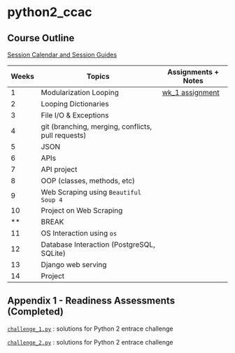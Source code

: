 # python2_ccac

## Course Outline
[Session Calendar and Session Guides]('https://technologyrediscovery.net/python/cit129_courseCalendar_sp20.html)

| Weeks | Topics | Assignments + Notes|
| --- | --- | --- |
| 1 | Modularization Looping | [wk_1 assignment](https://github.com/tnakatani/python2_ccac/tree/master/wk_1) |
| 2 | Looping Dictionaries | |
| 3 | File I/O & Exceptions | |
| 4 | git (branching, merging, conflicts, pull requests) | |
| 5 | JSON | |
| 6 | APIs | |
| 7 | API project | |
| 8 | OOP (classes, methods, etc) | |
| 9 | Web Scraping using ```Beautiful Soup 4``` | |
| 10 | Project on Web Scraping | |
| ** | BREAK | |
| 11 | OS Interaction using ```os``` | |
| 12 | Database Interaction (PostgreSQL, SQLite) | |
| 13 | Django web serving | |
| 14 | Project | |

## Appendix 1 - Readiness Assessments (Completed)

[`challenge_1.py`](https://github.com/tnakatani/python2_ccac/blob/master/challenge_1.py) : solutions for Python 2 entrace challenge


[`challenge_2.py`](https://github.com/tnakatani/python2_ccac/blob/master/challenge_2.py) : solutions for Python 2 entrace challenge
